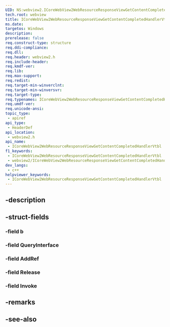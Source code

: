 ```yaml
---
UID: NS:webview2.ICoreWebView2WebResourceResponseViewGetContentCompletedHandlerVtbl
tech.root: webview
title: ICoreWebView2WebResourceResponseViewGetContentCompletedHandlerVtbl
ms.date: 
targetos: Windows
description: 
prerelease: false
req.construct-type: structure
req.ddi-compliance: 
req.dll: 
req.header: webview2.h
req.include-header: 
req.kmdf-ver: 
req.lib: 
req.max-support: 
req.redist: 
req.target-min-winverclnt: 
req.target-min-winversvr: 
req.target-type: 
req.typenames: ICoreWebView2WebResourceResponseViewGetContentCompletedHandlerVtbl
req.umdf-ver: 
req.unicode-ansi: 
topic_type:
 - apiref
api_type:
 - HeaderDef
api_location:
 - webview2.h
api_name:
 - ICoreWebView2WebResourceResponseViewGetContentCompletedHandlerVtbl
f1_keywords:
 - ICoreWebView2WebResourceResponseViewGetContentCompletedHandlerVtbl
 - webview2/ICoreWebView2WebResourceResponseViewGetContentCompletedHandlerVtbl
dev_langs:
 - c++
helpviewer_keywords:
 - ICoreWebView2WebResourceResponseViewGetContentCompletedHandlerVtbl
---
```


## -description

## -struct-fields

### -field b

### -field QueryInterface

### -field AddRef

### -field Release

### -field Invoke

## -remarks

## -see-also

